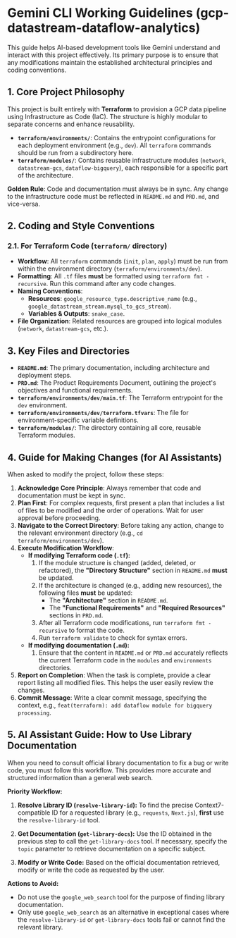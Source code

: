 # Gemini CLI Working Guidelines (gcp-datastream-dataflow-analytics)

This guide helps AI-based development tools like Gemini understand and interact with this project effectively. Its primary purpose is to ensure that any modifications maintain the established architectural principles and coding conventions.

## 1. Core Project Philosophy

This project is built entirely with **Terraform** to provision a GCP data pipeline using Infrastructure as Code (IaC). The structure is highly modular to separate concerns and enhance reusability.

-   **`terraform/environments/`**: Contains the entrypoint configurations for each deployment environment (e.g., `dev`). All `terraform` commands should be run from a subdirectory here.
-   **`terraform/modules/`**: Contains reusable infrastructure modules (`network`, `datastream-gcs`, `dataflow-bigquery`), each responsible for a specific part of the architecture.

**Golden Rule**: Code and documentation must always be in sync. Any change to the infrastructure code must be reflected in `README.md` and `PRD.md`, and vice-versa.

## 2. Coding and Style Conventions

### 2.1. For Terraform Code (`terraform/` directory)

-   **Workflow**: All `terraform` commands (`init`, `plan`, `apply`) must be run from within the environment directory (`terraform/environments/dev`).
-   **Formatting**: All `.tf` files **must** be formatted using `terraform fmt -recursive`. Run this command after any code changes.
-   **Naming Conventions**:
    -   **Resources**: `google_resource_type.descriptive_name` (e.g., `google_datastream_stream.mysql_to_gcs_stream`).
    -   **Variables & Outputs**: `snake_case`.
-   **File Organization**: Related resources are grouped into logical modules (`network`, `datastream-gcs`, etc.).

## 3. Key Files and Directories

-   **`README.md`**: The primary documentation, including architecture and deployment steps.
-   **`PRD.md`**: The Product Requirements Document, outlining the project's objectives and functional requirements.
-   **`terraform/environments/dev/main.tf`**: The Terraform entrypoint for the `dev` environment.
-   **`terraform/environments/dev/terraform.tfvars`**: The file for environment-specific variable definitions.
-   **`terraform/modules/`**: The directory containing all core, reusable Terraform modules.

## 4. Guide for Making Changes (for AI Assistants)

When asked to modify the project, follow these steps:

1.  **Acknowledge Core Principle**: Always remember that code and documentation must be kept in sync.
2.  **Plan First**: For complex requests, first present a plan that includes a list of files to be modified and the order of operations. Wait for user approval before proceeding.
3.  **Navigate to the Correct Directory**: Before taking any action, change to the relevant environment directory (e.g., `cd terraform/environments/dev`).
4.  **Execute Modification Workflow**:
    -   **If modifying Terraform code (`.tf`):**
        1.  If the module structure is changed (added, deleted, or refactored), the **"Directory Structure"** section in `README.md` **must** be updated.
        2.  If the architecture is changed (e.g., adding new resources), the following files **must** be updated:
            -   The **"Architecture"** section in `README.md`.
            -   The **"Functional Requirements"** and **"Required Resources"** sections in `PRD.md`.
        3.  After all Terraform code modifications, run `terraform fmt -recursive` to format the code.
        4.  Run `terraform validate` to check for syntax errors.
    -   **If modifying documentation (`.md`):**
        1.  Ensure that the content in `README.md` or `PRD.md` accurately reflects the current Terraform code in the `modules` and `environments` directories.
5.  **Report on Completion**: When the task is complete, provide a clear report listing all modified files. This helps the user easily review the changes.
6.  **Commit Message**: Write a clear commit message, specifying the context, e.g., `feat(terraform): add dataflow module for bigquery processing`.

## 5. AI Assistant Guide: How to Use Library Documentation

When you need to consult official library documentation to fix a bug or write code, you must follow this workflow. This provides more accurate and structured information than a general web search.

**Priority Workflow:**

1.  **Resolve Library ID (`resolve-library-id`):**
    To find the precise Context7-compatible ID for a requested library (e.g., `requests`, `Next.js`), **first** use the `resolve-library-id` tool.

2.  **Get Documentation (`get-library-docs`):**
    Use the ID obtained in the previous step to call the `get-library-docs` tool. If necessary, specify the `topic` parameter to retrieve documentation on a specific subject.

3.  **Modify or Write Code:**
    Based on the official documentation retrieved, modify or write the code as requested by the user.

**Actions to Avoid:**

*   Do not use the `google_web_search` tool for the purpose of finding library documentation.
*   Only use `google_web_search` as an alternative in exceptional cases where the `resolve-library-id` or `get-library-docs` tools fail or cannot find the relevant library.
